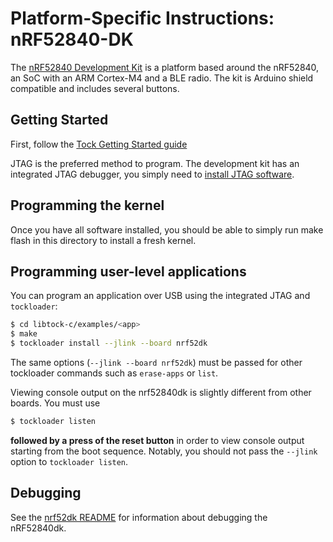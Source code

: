 Platform-Specific Instructions: nRF52840-DK
===================================

The [nRF52840 Development
Kit](https://www.nordicsemi.com/Software-and-Tools/Development-Kits/nRF52840-DK) is a platform
based around the nRF52840, an SoC with an ARM Cortex-M4 and a BLE
radio. The kit is Arduino shield compatible and includes several
buttons.

## Getting Started

First, follow the [Tock Getting Started guide](../../../doc/Getting_Started.md)

JTAG is the preferred method to program. The development kit has an
integrated JTAG debugger, you simply need to [install JTAG
software](../../../doc/Getting_Started.md#loading-the-kernel-onto-a-board).

## Programming the kernel
Once you have all software installed, you should be able to simply run
make flash in this directory to install a fresh kernel.

## Programming user-level applications
You can program an application over USB using the integrated JTAG and `tockloader`:

```bash
$ cd libtock-c/examples/<app>
$ make
$ tockloader install --jlink --board nrf52dk
```

The same options (`--jlink --board nrf52dk`) must be passed for other tockloader commands
such as `erase-apps` or `list`.

Viewing console output on the nrf52840dk is slightly different from other boards. You must use
```bash
$ tockloader listen
```
**followed by a press of the reset button** in order to view console output starting from the boot
sequence. Notably, you should not
pass the `--jlink` option to `tockloader listen`.

## Debugging

See the [nrf52dk README](../nrf52dk/README.md) for information about debugging
the nRF52840dk.
